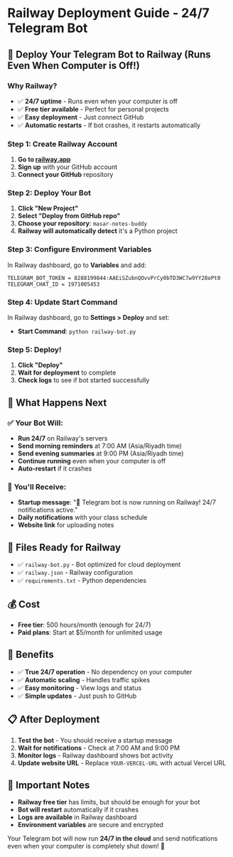 # Railway Deployment Guide - 24/7 Telegram Bot

## 🚀 Deploy Your Telegram Bot to Railway (Runs Even When Computer is Off!)

### Why Railway?
- ✅ **24/7 uptime** - Runs even when your computer is off
- ✅ **Free tier available** - Perfect for personal projects
- ✅ **Easy deployment** - Just connect GitHub
- ✅ **Automatic restarts** - If bot crashes, it restarts automatically

### Step 1: Create Railway Account

1. **Go to [railway.app](https://railway.app)**
2. **Sign up** with your GitHub account
3. **Connect your GitHub** repository

### Step 2: Deploy Your Bot

1. **Click "New Project"**
2. **Select "Deploy from GitHub repo"**
3. **Choose your repository**: `masar-notes-buddy`
4. **Railway will automatically detect** it's a Python project

### Step 3: Configure Environment Variables

In Railway dashboard, go to **Variables** and add:

```
TELEGRAM_BOT_TOKEN = 8288199844:AAEiSZubnQOvvPrCy0bTD3WC7w9YY28oPt0
TELEGRAM_CHAT_ID = 1971005453
```

### Step 4: Update Start Command

In Railway dashboard, go to **Settings > Deploy** and set:
- **Start Command**: `python railway-bot.py`

### Step 5: Deploy!

1. **Click "Deploy"**
2. **Wait for deployment** to complete
3. **Check logs** to see if bot started successfully

## 🎯 What Happens Next

### ✅ **Your Bot Will:**
- **Run 24/7** on Railway's servers
- **Send morning reminders** at 7:00 AM (Asia/Riyadh time)
- **Send evening summaries** at 9:00 PM (Asia/Riyadh time)
- **Continue running** even when your computer is off
- **Auto-restart** if it crashes

### 📱 **You'll Receive:**
- **Startup message**: "🤖 Telegram bot is now running on Railway! 24/7 notifications active."
- **Daily notifications** with your class schedule
- **Website link** for uploading notes

## 🔧 Files Ready for Railway

- ✅ `railway-bot.py` - Bot optimized for cloud deployment
- ✅ `railway.json` - Railway configuration
- ✅ `requirements.txt` - Python dependencies

## 💰 **Cost**
- **Free tier**: 500 hours/month (enough for 24/7)
- **Paid plans**: Start at $5/month for unlimited usage

## 🎉 **Benefits**

- ✅ **True 24/7 operation** - No dependency on your computer
- ✅ **Automatic scaling** - Handles traffic spikes
- ✅ **Easy monitoring** - View logs and status
- ✅ **Simple updates** - Just push to GitHub

## 📋 **After Deployment**

1. **Test the bot** - You should receive a startup message
2. **Wait for notifications** - Check at 7:00 AM and 9:00 PM
3. **Monitor logs** - Railway dashboard shows bot activity
4. **Update website URL** - Replace `YOUR-VERCEL-URL` with actual Vercel URL

## 🚨 **Important Notes**

- **Railway free tier** has limits, but should be enough for your bot
- **Bot will restart** automatically if it crashes
- **Logs are available** in Railway dashboard
- **Environment variables** are secure and encrypted

Your Telegram bot will now run **24/7 in the cloud** and send notifications even when your computer is completely shut down! 🎯


